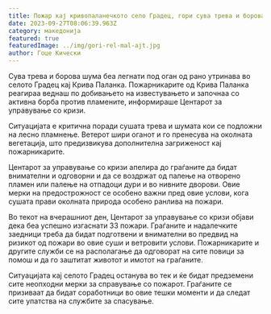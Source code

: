 ```yaml
---
title: Пожар кај кривопаланечкото село Градец, гори сува трева и борова шума
date: 2023-09-27T08:06:39.963Z
category: македонија
featured: true
featuredImage: ../img/gori-rel-mal-ajt.jpg
author: Гоце Кически
---
```

Сува трева и борова шума беа легнати под оган од рано утринава во селото Градец кај Крива Паланка. Пожарникарите од Крива Паланка реагираа веднаш по добивањето на известувањето и започнаа со активна борба против пламените, информираше Центарот за управување со кризи.

Ситуацијата е критична поради сушата трева и шумата кои се подложни на лесно пламнење. Ветерот шири оганот и го пренесува на околната вегетација, што предизвикува дополнителна загриженост кај пожарникарите.

Центарот за управување со кризи апелира до граѓаните да бидат внимателни и одговорни и да се воздржат од палење на отворено пламен или палење на отпадоци дури и во нивните дворови. Овие мерки на предострожност се особено важни пред овие услови, кога сушата прави околната природа особено ранлива на пожари.

Во текот на вчерашниот ден, Центарот за управување со кризи објави дека беа успешно изгаснати 33 пожари. Граѓаните и надалечките заедници треба да бидат подготвени и внимателни во предвид на ризикот од пожари во овие суши и ветровити услови. Пожарникарите и другите служби се на располагање да одговорат на сите повици за помош и да го заштитат животот и имотот на граѓаните.

Ситуацијата кај селото Градец останува во тек и ќе бидат предземени сите неопходни мерки за справување со пожарот. Граѓаните се призиваат да бидат соработници во овие тешки моменти и да следат сите упатства на службите за спасување.